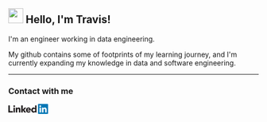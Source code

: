## <img src="https://media.giphy.com/media/hvRJCLFzcasrR4ia7z/giphy.gif" height="30px" width="30px"> Hello, I'm Travis!

I'm an engineer working in data engineering. <br>

My github contains some of footprints of my learning journey, and I'm currently expanding my knowledge in data and software engineering.<br>

<!-- You can check out [`learning`](https://github.com/TravisH0301/learning) for the notes I've made during learning. !-->

---
### Contact with me
[<img align="left" alt="LinkedIn" width="80" src="https://github.com/TravisH0301/TravisH0301/blob/master/images/linkedin%20logo.png" />]( http://www.linkedin.com/in/travis-j-hong)
